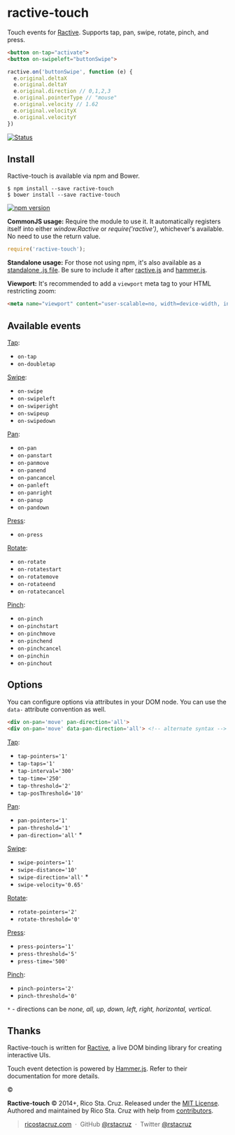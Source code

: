 ractive-touch
=============

Touch events for [Ractive]. Supports tap, pan, swipe, rotate, pinch, and press.

```html
<button on-tap="activate">
<button on-swipeleft="buttonSwipe">
```

```js
ractive.on('buttonSwipe', function (e) {
  e.original.deltaX
  e.original.deltaY
  e.original.direction // 0,1,2,3
  e.original.pointerType // "mouse"
  e.original.velocity // 1.62
  e.original.velocityX
  e.original.velocityY
})
```

[![Status](http://img.shields.io/travis/rstacruz/ractive-touch/master.svg?style=flat)](https://travis-ci.org/rstacruz/ractive-touch)

Install
-------

Ractive-touch is available via npm and Bower.

    $ npm install --save ractive-touch
    $ bower install --save ractive-touch

[![npm version](http://img.shields.io/npm/v/ractive-touch.svg?style=flat)](https://npmjs.org/package/ractive-touch "View this project on npm")

__CommonJS usage:__ Require the module to use it. It automatically registers
itself into either *window.Ractive* or *require('ractive')*, whichever's
available. No need to use the return value.

```js
require('ractive-touch');
```

__Standalone usage:__ For those not using npm, it's also available as a
[standalone .js file](index.js). Be sure to include it after
[ractive.js][Ractive] and [hammer.js][Hammer.js].

__Viewport:__ It's recommended to add a `viewport` meta tag to your HTML
restricting zoom:

```html
<meta name="viewport" content="user-scalable=no, width=device-width, initial-scale=1, maximum-scale=1">
```

Available events
----------------

[Tap]:

 - `on-tap`
 - `on-doubletap`

[Swipe]:

 - `on-swipe`
 - `on-swipeleft`
 - `on-swiperight`
 - `on-swipeup`
 - `on-swipedown`

[Pan]:

 - `on-pan`
 - `on-panstart`
 - `on-panmove`
 - `on-panend`
 - `on-pancancel`
 - `on-panleft`
 - `on-panright`
 - `on-panup`
 - `on-pandown`

[Press]:

 - `on-press`

[Rotate]:

 - `on-rotate`
 - `on-rotatestart`
 - `on-rotatemove`
 - `on-rotateend`
 - `on-rotatecancel`

[Pinch]:

 - `on-pinch`
 - `on-pinchstart`
 - `on-pinchmove`
 - `on-pinchend`
 - `on-pinchcancel`
 - `on-pinchin`
 - `on-pinchout`

Options
-------

You can configure options via attributes in your DOM node.
You can use the `data-` attribute convention as well.

```html
<div on-pan='move' pan-direction='all'>
<div on-pan='move' data-pan-direction='all'> <!-- alternate syntax -->
```

[Tap]:

 * `tap-pointers='1'`
 * `tap-taps='1'`
 * `tap-interval='300'`
 * `tap-time='250'`
 * `tap-threshold='2'`
 * `tap-posThreshold='10'`

[Pan]:

 * `pan-pointers='1'`
 * `pan-threshold='1'`
 * `pan-direction='all'` *

[Swipe]:

 * `swipe-pointers='1'`
 * `swipe-distance='10'`
 * `swipe-direction='all'` *
 * `swipe-velocity='0.65'`

[Rotate]:

 * `rotate-pointers='2'`
 * `rotate-threshold='0'`

[Press]:

 * `press-pointers='1'`
 * `press-threshold='5'`
 * `press-time='500'`

[Pinch]:

 * `pinch-pointers='2'`
 * `pinch-threshold='0'`

`*` - directions can be *none, all, up, down, left, right, horizontal, 
  vertical*.

## Thanks

Ractive-touch is written for [Ractive], a live DOM binding library for creating 
interactive UIs.

Touch event detection is powered by [Hammer.js]. Refer to their documentation 
for more details.

:copyright:

**Ractive-touch** © 2014+, Rico Sta. Cruz. Released under the [MIT License].<br>
Authored and maintained by Rico Sta. Cruz with help from [contributors].

> [ricostacruz.com](http://ricostacruz.com) &nbsp;&middot;&nbsp;
> GitHub [@rstacruz](https://github.com/rstacruz) &nbsp;&middot;&nbsp;
> Twitter [@rstacruz](https://twitter.com/rstacruz)

[MIT License]: http://mit-license.org/
[contributors]: http://github.com/rstacruz/ractive-touch/contributors
[Ractive]: http://ractivejs.org
[Hammer.js]: http://hammerjs.github.io/api.html

[Tap]: http://hammerjs.github.io/recognizer-tap
[Pan]: http://hammerjs.github.io/recognizer-pan
[Press]: http://hammerjs.github.io/recognizer-press
[Pinch]: http://hammerjs.github.io/recognizer-pinch
[Rotate]: http://hammerjs.github.io/recognizer-rotate
[Swipe]: http://hammerjs.github.io/recognizer-swip

